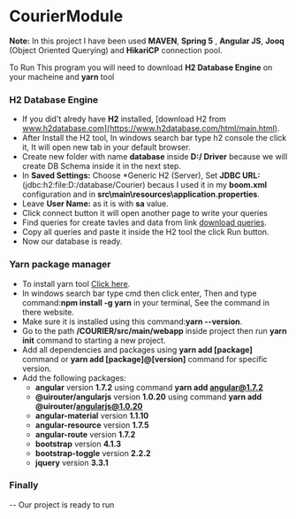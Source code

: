 # CourierModule

**Note:** In this project I have been used **MAVEN**, **Spring 5** , **Angular JS**, **Jooq** (Object Oriented Querying) and **HikariCP** connection pool.

To Run This program you will need to download **H2 Database Engine** on your macheine and **yarn** tool

### **H2 Database Engine**

- If you did't alredy have **H2** installed, [download H2 from www.h2database.com](https://www.h2database.com/html/main.html).
- After Install the H2 tool, In windows search bar type h2 console the click it, It will open new tab in your default browser.
- Create new folder with name **database** inside **D:/ Driver** because we will create DB Schema inside it in the next step.
- In **Saved Settings:** Choose *Generic H2 (Server), Set **JDBC URL:** (jdbc:h2:file:D:/database/Courier) becaus I used it in my **boom.xml** configuration and in **src\main\resources\application.properties**.
- Leave **User Name:** as it is with **sa** value. 
- Click connect button it will open another page to write your queries
- Find queries for create tavles and data from link [download queries](https://drive.google.com/file/d/1ESn0BlwH8ilXIUh8LZ7CnuM-jGjWrJ6Z/view?usp=sharing).
- Copy all queries and paste it inside the H2 tool the click Run button.
- Now our database is ready.

### **Yarn package manager**
  
- To install yarn tool [Click here](https://yarnpkg.com/getting-started/install#global-install).
- In windows search bar type cmd then click enter, Then and type command:**npm install -g yarn** in your terminal, See the command in there website.
- Make sure it is installed using this command:**yarn --version**.
- Go to the path **/COURIER/src/main/webapp** inside project then run **yarn init** command to starting a new project.
- Add all dependencies and packages using **yarn add [package]** command or **yarn add [package]@[version]** command for specific version.
- Add the following packages:
  - **angular** version **1.7.2** using command **yarn add angular@1.7.2**
  - **@uirouter/angularjs** version **1.0.20** using command **yarn add @uirouter/angularjs@1.0.20**
  - **angular-material** version **1.1.10**
  - **angular-resource** version **1.7.5**
  - **angular-route** version **1.7.2**
  - **bootstrap** version **4.1.3**
  - **bootstrap-toggle** version **2.2.2**
  - **jquery** version **3.3.1**

### Finally 
-- Our project is ready to run
  
